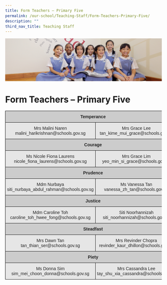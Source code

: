 ```yaml
---
title: Form Teachers – Primary Five
permalink: /our-school/Teaching-Staff/Form-Teachers-Primary-Five/
description: ""
third_nav_title: Teaching Staff
---
```

![](/images/UsefulVideos.jpg)

Form Teachers – Primary Five
============================

<style type="text/css">
.tg  {border-collapse:collapse;border-spacing:0;}
.tg td{border-color:black;border-style:solid;border-width:1px;font-family:Arial, sans-serif;font-size:14px;
  overflow:hidden;padding:10px 5px;word-break:normal;}
.tg th{border-color:black;border-style:solid;border-width:1px;font-family:Arial, sans-serif;font-size:14px;
  font-weight:normal;overflow:hidden;padding:10px 5px;word-break:normal;}
.tg .tg-1qpi{background-color:#CCC;color:#222;font-weight:bold;text-align:center;vertical-align:top}
.tg .tg-gj5f{background-color:#E6E6E6;color:#222;text-align:center;vertical-align:middle}
.tg .tg-udl9{background-color:#E6E6E6;color:#222;text-align:center;vertical-align:top}
.tg .tg-0lax{text-align:left;vertical-align:top}
</style>
<table class="tg">
<thead>
  <tr>
    <th class="tg-1qpi" colspan="3"><span style="font-weight:bold">Temperance</span></th>
  </tr>
</thead>
<tbody>
  <tr>
    <td class="tg-gj5f">Mrs Malini Naren<br>malini_harikrishnan@schools.gov.sg</td>
    <td class="tg-gj5f">Mrs Grace Lee<br>tan_kime_mui_grace@schools.gov.sg</td>
    <td class="tg-gj5f"></td>
  </tr>
  <tr>
    <td class="tg-1qpi" colspan="3"><span style="font-weight:bold">Courage</span></td>
  </tr>
  <tr>
    <td class="tg-gj5f">Ms Nicole Fiona Laurens<br>nicole_fiona_laurens@schools.gov.sg</td>
    <td class="tg-gj5f">Mrs Grace Lim<br>yeo_min_si_grace@schools.gov.sg</td>
    <td class="tg-gj5f"></td>
  </tr>
  <tr>
    <td class="tg-1qpi" colspan="3"><span style="font-weight:bold">Prudence</span></td>
  </tr>
  <tr>
    <td class="tg-gj5f">Mdm Nurbaya<br>siti_nurbaya_abdul_rahman@schools.gov.sg</td>
    <td class="tg-gj5f">Ms Vanessa Tan<br>vanessa_zh_tan@schools.gov.sg</td>
    <td class="tg-gj5f"></td>
  </tr>
  <tr>
    <td class="tg-1qpi" colspan="3"><span style="font-weight:bold">Justice</span></td>
  </tr>
  <tr>
    <td class="tg-gj5f">Mdm Caroline Toh<br>caroline_toh_hwee_fong@schools.gov.sg</td>
    <td class="tg-gj5f">Siti Noorhannizah<br>siti_noorhannizah@schools.gov.sg</td>
    <td class="tg-gj5f"></td>
  </tr>
  <tr>
    <td class="tg-1qpi" colspan="3"><span style="font-weight:bold">Steadfast</span></td>
  </tr>
  <tr>
    <td class="tg-udl9">Mrs Dawn Tan<br>tan_thian_ser@schools.gov.sg</td>
    <td class="tg-udl9">Mrs Revinder Chopra<br>revinder_kaur_dhillon@schools.gov.sg</td>
    <td class="tg-udl9"></td>
  </tr>
  <tr>
    <td class="tg-1qpi" colspan="3"><span style="font-weight:bold">Piety</span></td>
  </tr>
  <tr>
    <td class="tg-gj5f">Ms Donna Sim<br>sim_mei_choon_donna@schools.gov.sg</td>
    <td class="tg-gj5f">Mrs Cassandra Lee<br>tay_shu_xia_cassandra@schools.gov.sg</td>
    <td class="tg-0lax"></td>
  </tr>
</tbody>
</table>